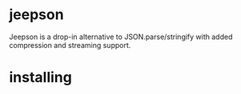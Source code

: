 # jeepson

Jeepson is a drop-in alternative to JSON.parse/stringify with added compression and streaming support.


# installing 

